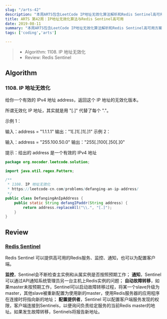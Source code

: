 ```yaml
---
slug: "/arts-42"
description: "本周ARTS包含LeetCode IP地址无效化算法解析和Redis Sentinel高可用方案详解。"
title: ARTS 第42周：IP地址无效化算法与Redis Sentinel高可用
date: 2019-08-11
summary: "本周ARTS包含LeetCode IP地址无效化算法解析和Redis Sentinel高可用方案详解。"
tags: ['coding','arts']

---
```


> - Algorithm: 1108. IP 地址无效化
> - Review: Redis Sentinel

## Algorithm

### 1108. IP 地址无效化

给你一个有效的 IPv4 地址 address，返回这个 IP 地址的无效化版本。

所谓无效化 IP 地址，其实就是用 "[.]" 代替了每个 "."。

 

示例 1：

输入：address = "1.1.1.1"
输出："1[.]1[.]1[.]1"
示例 2：

输入：address = "255.100.50.0"
输出："255[.]100[.]50[.]0"

提示：给出的 address 是一个有效的 IPv4 地址



```java
package org.nocoder.leetcode.solution;

import java.util.regex.Pattern;

/**
 * 1108. IP 地址无效化
 * https://leetcode-cn.com/problems/defanging-an-ip-address/
 */
public class DefangingAnIpAddress {
    public static String defangIPaddr(String address) {
        return address.replaceAll("\\.", "[.]");
    }
}
```

## Review

### [Redis Sentinel](https://redis.io/topics/sentinel)

Redis Sentinel 可以提供高可用的Redis服务、监控、通知，也可以为配置客户端。

**监控**，Sentinel会不断检查主实例和从属实例是否按照预期工作；
**通知**，Sentinel可以通过API通知系统管理员另一台主机上Redis实例的问题；
**自动故障转移**，如果master未按预期工作，Sentinel可以启动故障转移过程，将某一个slave升级为master，其他slave被重新配置为使用新的master，使用Redis服务器的应用程序在连接时将指向新的地址；
**配置提供者**，Sentinel 可以配置客户端服务发现的权限，客户端连接到Sentinels，以便询问负责给定服务的当前Redis master的地址。如果发生故障转移，Sentinels将报告新地址。